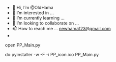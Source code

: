 - 👋 Hi, I’m @OldHama
- 👀 I’m interested in ... 
- 🌱 I’m currently learning ...
- 💞️ I’m looking to collaborate on ...
- 📫 How to reach me ... newhama123@gmail.com
- 

<!---
OldHama/OldHama is a ✨ special ✨ repository because its `README.md` (this file) appears on your GitHub profile.
You can click the Preview link to take a look at your changes.
--->


open PP_Main.py

do pyinstaller -w -F -i PP_icon.ico PP_Main.py
